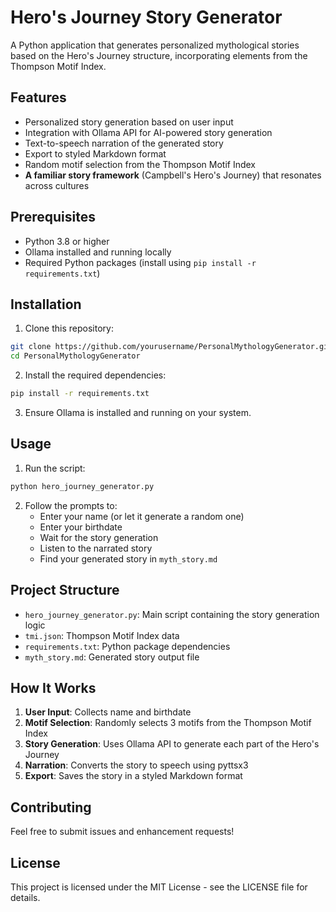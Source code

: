 # Hero's Journey Story Generator

A Python application that generates personalized mythological stories based on the Hero's Journey structure, incorporating elements from the Thompson Motif Index.

## Features

- Personalized story generation based on user input
- Integration with Ollama API for AI-powered story generation
- Text-to-speech narration of the generated story
- Export to styled Markdown format
- Random motif selection from the Thompson Motif Index
- **A familiar story framework** (Campbell's Hero's Journey) that resonates across cultures

## Prerequisites

- Python 3.8 or higher
- Ollama installed and running locally
- Required Python packages (install using `pip install -r requirements.txt`)

## Installation

1. Clone this repository:

```bash
git clone https://github.com/yourusername/PersonalMythologyGenerator.git
cd PersonalMythologyGenerator
```

2. Install the required dependencies:

```bash
pip install -r requirements.txt
```

3. Ensure Ollama is installed and running on your system.

## Usage

1. Run the script:

```bash
python hero_journey_generator.py
```

2. Follow the prompts to:
   - Enter your name (or let it generate a random one)
   - Enter your birthdate
   - Wait for the story generation
   - Listen to the narrated story
   - Find your generated story in `myth_story.md`

## Project Structure

- `hero_journey_generator.py`: Main script containing the story generation logic
- `tmi.json`: Thompson Motif Index data
- `requirements.txt`: Python package dependencies
- `myth_story.md`: Generated story output file

## How It Works

1. **User Input**: Collects name and birthdate
2. **Motif Selection**: Randomly selects 3 motifs from the Thompson Motif Index
3. **Story Generation**: Uses Ollama API to generate each part of the Hero's Journey
4. **Narration**: Converts the story to speech using pyttsx3
5. **Export**: Saves the story in a styled Markdown format

## Contributing

Feel free to submit issues and enhancement requests!

## License

This project is licensed under the MIT License - see the LICENSE file for details.

